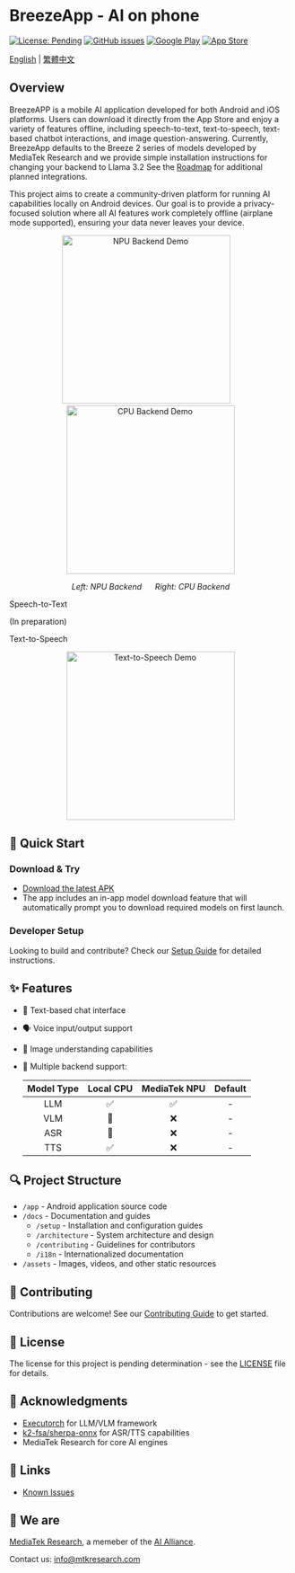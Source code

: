 # BreezeApp - AI on phone

[![License: Pending](https://img.shields.io/badge/License-Pending-yellow.svg)](LICENSE)
[![GitHub issues](https://img.shields.io/github/issues/mtkresearch/BreezeApp)](https://github.com/mtkresearch/BreezeApp/issues)
[![Google Play](https://img.shields.io/badge/Google_Play-Coming_Soon-green.svg?style=flat&logo=google-play)](https://play.google.com)
[![App Store](https://img.shields.io/badge/App_Store-Coming_Soon-blue.svg?style=flat&logo=app-store&logoColor=white)](https://apps.apple.com)

[English](.README.md) | [繁體中文](./docs/i18n/README_zh.md)

## Overview

BreezeAPP is a mobile AI application developed for both Android and iOS platforms. Users can download it directly from the App Store and enjoy a variety of features offline, including speech-to-text, text-to-speech, text-based chatbot interactions, and image question-answering. Currently, BreezeApp defaults to the Breeze 2 series of models developed by MediaTek Research and we provide simple installation instructions for changing your backend to Llama 3.2 See the [Roadmap](/Roadmap.md) for additional planned integrations. 

This project aims to create a community-driven platform for running AI capabilities locally on Android devices. Our goal is to provide a privacy-focused solution where all AI features work completely offline (airplane mode supported), ensuring your data never leaves your device.

<p align="center">
  <img src="./assets/BreezeApp_npu_en.gif" width="300" alt="NPU Backend Demo"/>&nbsp;&nbsp;&nbsp;&nbsp;
  <img src="./assets/BreezeApp_cpu_en.gif" width="300" alt="CPU Backend Demo"/>
</p>
<p align="center">
  <em>Left: NPU Backend &nbsp;&nbsp;&nbsp;&nbsp; Right: CPU Backend</em>
</p>

Speech-to-Text

(In preparation)

Text-to-Speech
<p align="center">
  <img src="./assets/tts_en.png" width="300" alt="Text-to-Speech Demo"/>
</p>

## 🚀 Quick Start 

### Download & Try
- [Download the latest APK](https://huggingface.co/MediaTek-Research/BreezeApp/resolve/main/BreezeApp.apk)
- The app includes an in-app model download feature that will automatically prompt you to download required models on first launch.

### Developer Setup
Looking to build and contribute? Check our [Setup Guide](/docs/setup/installation.md) for detailed instructions.

## ✨ Features

- 💬 Text-based chat interface
- 🗣️ Voice input/output support
- 📸 Image understanding capabilities
- 🔄 Multiple backend support:

    | Model Type | Local CPU | MediaTek NPU | Default |
    |:---------:|:---------:|:-------:|:--------:|
    | LLM       |     ✅     |    ✅    |    -    |
    | VLM       |     🚧     |    ❌    |    -    |
    | ASR       |     🚧     |    ❌    |    -    |
    | TTS       |     ✅     |    ❌    |    -    |

## 🔍 Project Structure

- `/app` - Android application source code
- `/docs` - Documentation and guides
  - `/setup` - Installation and configuration guides
  - `/architecture` - System architecture and design
  - `/contributing` - Guidelines for contributors
  - `/i18n` - Internationalized documentation
- `/assets` - Images, videos, and other static resources

## 🤝 Contributing

Contributions are welcome! See our [Contributing Guide](/docs/contributing/guidelines.md) to get started.

## 📄 License

The license for this project is pending determination - see the [LICENSE](/LICENSE) file for details.

## 🙏 Acknowledgments

- [Executorch](https://github.com/pytorch/executorch) for LLM/VLM framework
- [k2-fsa/sherpa-onnx](https://github.com/k2-fsa/sherpa-onnx) for ASR/TTS capabilities
- MediaTek Research for core AI engines

## 🔗 Links

- [Known Issues](https://github.com/mtkresearch/BreezeApp/issues) 

## 📧 We are

[MediaTek Research](https://i.mediatek.com/mediatekresearch), a memeber of the [AI Alliance](https://thealliance.ai/).

Contact us: [info@mtkresearch.com](info@mtkresearch.com)